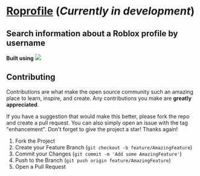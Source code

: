 # [Roprofile](https://roprofile.vercel.app/) (*Currently in development*)

## Search information about a Roblox profile by username

**Built using** <img src='https://img.shields.io/badge/-ASTRO-4c00b0?logo=astro'>

## Contributing

Contributions are what make the open source community such an amazing place to learn, inspire, and create. Any contributions you make are **greatly appreciated**.

If you have a suggestion that would make this better, please fork the repo and create a pull request. You can also simply open an issue with the tag "enhancement".
Don't forget to give the project a star! Thanks again!

1. Fork the Project
2. Create your Feature Branch (`git checkout -b feature/AmazingFeature`)
3. Commit your Changes (`git commit -m 'Add some AmazingFeature'`)
4. Push to the Branch (`git push origin feature/AmazingFeature`)
5. Open a Pull Request
